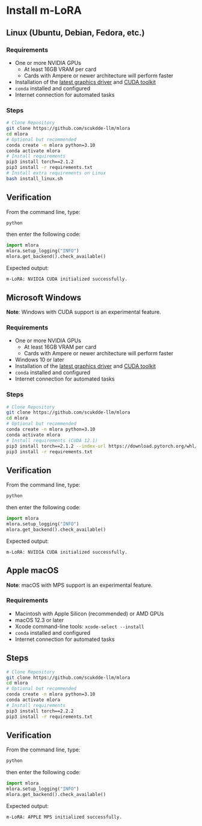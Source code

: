 # Install m-LoRA

## Linux (Ubuntu, Debian, Fedora, etc.)

### Requirements

- One or more NVIDIA GPUs
  - At least 16GB VRAM per card
  - Cards with Ampere or newer architecture will perform faster
- Installation of the [latest graphics driver](https://www.nvidia.com/Download/index.aspx?lang=en-us) and [CUDA toolkit](https://developer.nvidia.com/cuda-downloads)
- `conda` installed and configured
- Internet connection for automated tasks

### Steps

```bash
# Clone Repository
git clone https://github.com/scukdde-llm/mlora
cd mlora
# Optional but recommended
conda create -n mlora python=3.10
conda activate mlora
# Install requirements
pip3 install torch==2.1.2
pip3 install -r requirements.txt
# Install extra requirements on Linux
bash install_linux.sh
```

## Verification

From the command line, type:

```bash
python
```

then enter the following code:

```python
import mlora
mlora.setup_logging("INFO")
mlora.get_backend().check_available()
```

Expected output:

```
m-LoRA: NVIDIA CUDA initialized successfully.
```

## Microsoft Windows

**Note**: Windows with CUDA support is an experimental feature.

### Requirements

- One or more NVIDIA GPUs
  - At least 16GB VRAM per card
  - Cards with Ampere or newer architecture will perform faster
- Windows 10 or later
- Installation of the [latest graphics driver](https://www.nvidia.com/Download/index.aspx?lang=en-us) and [CUDA toolkit](https://developer.nvidia.com/cuda-downloads)
- `conda` installed and configured
- Internet connection for automated tasks

### Steps

```bash
# Clone Repository
git clone https://github.com/scukdde-llm/mlora
cd mlora
# Optional but recommended
conda create -n mlora python=3.10
conda activate mlora
# Install requirements (CUDA 12.1)
pip3 install torch==2.1.2 --index-url https://download.pytorch.org/whl/cu121
pip3 install -r requirements.txt
```

## Verification

From the command line, type:

```bash
python
```

then enter the following code:

```python
import mlora
mlora.setup_logging("INFO")
mlora.get_backend().check_available()
```

Expected output:

```
m-LoRA: NVIDIA CUDA initialized successfully.
```

## Apple macOS

**Note**: macOS with MPS support is an experimental feature.

### Requirements

- Macintosh with Apple Silicon (recommended) or AMD GPUs
- macOS 12.3 or later
- Xcode command-line tools: `xcode-select --install`
- `conda` installed and configured
- Internet connection for automated tasks

## Steps

```bash
# Clone Repository
git clone https://github.com/scukdde-llm/mlora
cd mlora
# Optional but recommended
conda create -n mlora python=3.10
conda activate mlora
# Install requirements
pip3 install torch==2.2.2
pip3 install -r requirements.txt
```

## Verification

From the command line, type:

```bash
python
```

then enter the following code:

```python
import mlora
mlora.setup_logging("INFO")
mlora.get_backend().check_available()
```

Expected output:

```
m-LoRA: APPLE MPS initialized successfully.
```